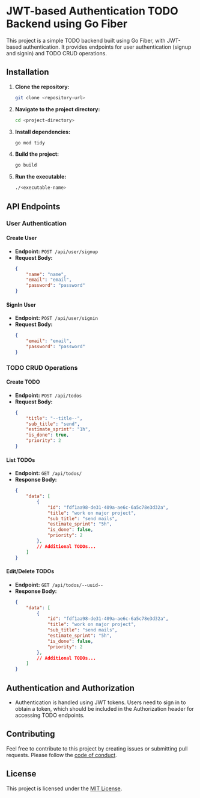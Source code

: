 # JWT-based Authentication TODO Backend using Go Fiber

This project is a simple TODO backend built using Go Fiber, with JWT-based authentication. It provides endpoints for user authentication (signup and signin) and TODO CRUD operations.

## Installation

1. **Clone the repository:**

   ```bash
   git clone <repository-url>
   ```

2. **Navigate to the project directory:**

   ```bash
   cd <project-directory>
   ```

3. **Install dependencies:**

   ```bash
   go mod tidy
   ```

4. **Build the project:**

   ```bash
   go build
   ```

5. **Run the executable:**

   ```bash
   ./<executable-name>
   ```

## API Endpoints

### User Authentication

#### Create User

- **Endpoint:** `POST /api/user/signup`
- **Request Body:**
  ```json
  {
      "name": "name",
      "email": "email",
      "password": "password"
  }
  ```

#### SignIn User

- **Endpoint:** `POST /api/user/signin`
- **Request Body:**
  ```json
  {
      "email": "email",
      "password": "password"
  }
  ```

### TODO CRUD Operations

#### Create TODO

- **Endpoint:** `POST /api/todos`
- **Request Body:**
  ```json
  {
      "title": "--title--",
      "sub_title": "send",
      "estimate_sprint": "1h",
      "is_done": true,
      "priority": 2
  }
  ```

#### List TODOs

- **Endpoint:** `GET /api/todos/`
- **Response Body:**
  ```json
  {
      "data": [
          {
              "id": "fdf1aa98-de31-409a-ae6c-6a5c78e3d32a",
              "title": "work on major project",
              "sub_title": "send mails",
              "estimate_sprint": "5h",
              "is_done": false,
              "priority": 2
          },
          // Additional TODOs...
      ]
  }
  ```
#### Edit/Delete TODOs

- **Endpoint:** `GET /api/todos/--uuid--`
- **Response Body:**
  ```json
  {
      "data": [
          {
              "id": "fdf1aa98-de31-409a-ae6c-6a5c78e3d32a",
              "title": "work on major project",
              "sub_title": "send mails",
              "estimate_sprint": "5h",
              "is_done": false,
              "priority": 2
          },
          // Additional TODOs...
      ]
  }
  ```

## Authentication and Authorization

- Authentication is handled using JWT tokens. Users need to sign in to obtain a token, which should be included in the Authorization header for accessing TODO endpoints.

## Contributing

Feel free to contribute to this project by creating issues or submitting pull requests. Please follow the [code of conduct](CODE_OF_CONDUCT.md).

## License

This project is licensed under the [MIT License](LICENSE).
